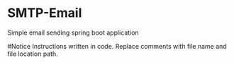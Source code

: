 # SMTP-Email
Simple email sending spring boot application

#Notice
Instructions written in code. Replace comments with file name and file location path.
